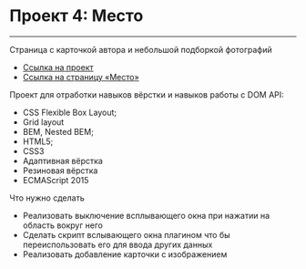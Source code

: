 # Проект 4: Место
------
Страница с карточкой автора и небольшой подборкой фотографий 


* [Ссылка на проект](https://github.com/Urakaev/mesto)
* [Ссылка на страницу «Место»](https://urakaev.github.io/mesto/)

Проект для отработки навыков вёрстки и навыков работы с DOM API:
* CSS Flexible Box Layout;
* Grid layout
* BEM, Nested BEM;
* HTML5;
* CSS3
* Адаптивная вёрстка
* Резиновая вёрстка 
* ECMAScript 2015

Что нужно сделать
* Реализовать выключение всплывающего окна при нажатии на область вокруг него
* Сделать скрипт вслывающего окна плагином что бы переиспользовать его для ввода других данных
* Реализовать добавление карточки с изображением